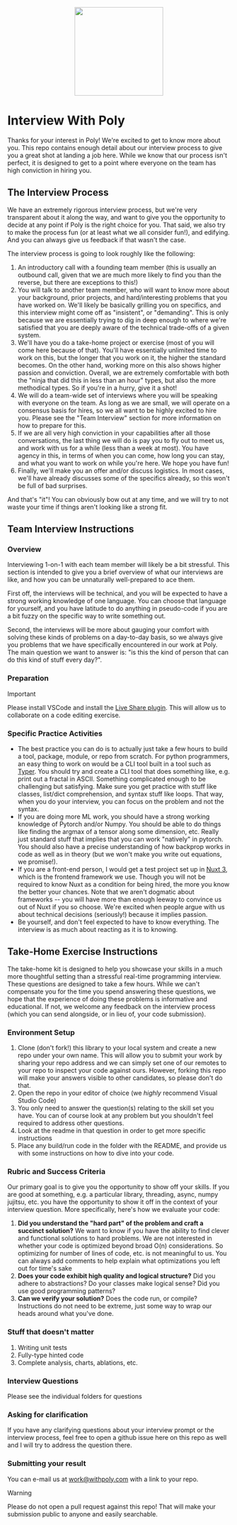 <p align="center">
    <img src="https://withpoly.com/favicon.png" width="200px" />
</p>

# Interview With Poly

Thanks for your interest in Poly! We're excited to get to know more about you. This repo contains enough detail about our interview process to give you a great shot at landing a job here. While we know that our process isn't perfect, it is designed to get to a point where everyone on the team has high conviction in hiring you.

## The Interview Process

We have an extremely rigorous interview process, but we're very transparent about it along the way, and want to give you the opportunity to decide at any point if Poly is the right choice for you. That said, we also try to make the process fun (or at least what we all consider fun!), and edifying. And you can always give us feedback if that wasn't the case.

The interview process is going to look roughly like the following:

1. An introductory call with a founding team member (this is usually an outbound call, given that we are much more likely to find you than the reverse, but there are exceptions to this!)
2. You will talk to another team member, who will want to know more about your background, prior projects, and hard/interesting problems that you have worked on. We'll likely be basically grilling you on specifics, and this interview might come off as "insistent", or "demanding". This is only because we are essentially trying to dig in deep enough to where we're satisfied that you are deeply aware of the technical trade-offs of a given system.
3. We'll have you do a take-home project or exercise (most of you will come here because of that). You'll have essentially unlimited time to work on this, but the longer that you work on it, the higher the standard becomes. On the other hand, working more on this also shows higher passion and conviction. Overall, we are extremely comfortable with both the "ninja that did this in less than an hour" types, but also the more methodical types. So if you're in a hurry, give it a shot!
4. We will do a team-wide set of interviews where you will be speaking with everyone on the team. As long as we are small, we will operate on a consensus basis for hires, so we all want to be highly excited to hire you. Please see the "Team Interview" section for more information on how to prepare for this.
5. If we are all very high conviction in your capabilities after all those conversations, the last thing we will do is pay you to fly out to meet us, and work with us for a while (less than a week at most). You have agency in this, in terms of when you can come, how long you can stay, and what you want to work on while you're here. We hope you have fun!
6. Finally, we'll make you an offer and/or discuss logistics. In most cases, we'll have already discusses some of the specifics already, so this won't be full of bad surprises.

And that's "it"! You can obviously bow out at any time, and we will try to not waste your time if things aren't looking like a strong fit.

## Team Interview Instructions

### Overview

Interviewing 1-on-1 with each team member will likely be a bit stressful. This section is intended to give you a brief overview of what our interviews are like, and how you can be unnaturally well-prepared to ace them.

First off, the interviews will be technical, and you will be expected to have a strong working knowledge of one language. You can choose that language for yourself, and you have latitude to do anything in pseudo-code if you are a bit fuzzy on the specific way to write something out.

Second, the interviews will be more about gauging your comfort with solving these kinds of problems on a day-to-day basis, so we always give you problems that we have specifically encountered in our work at Poly. The main question we want to answer is: "is this the kind of person that can do this kind of stuff every day?".

### Preparation

> [!IMPORTANT]
> Please install VSCode and install the [Live Share plugin](https://marketplace.visualstudio.com/items?itemName=MS-vsliveshare.vsliveshare). This will allow us to collaborate on a code editing exercise.

### Specific Practice Activities

* The best practice you can do is to actually just take a few hours to build a tool, package, module, or repo from scratch. For python programmers, an easy thing to work on would be a CLI tool built in a tool such as [Typer](https://typer.tiangolo.com). You should try and create a CLI tool that does something like, e.g. print out a fractal in ASCII. Something complicated enough to be challenging but satisfying. Make sure you get practice with stuff like classes, list/dict comprehension, and syntax stuff like loops. That way, when you do your interview, you can focus on the problem and not the syntax.
* If you are doing more ML work, you should have a strong working knowledge of Pytorch and/or Numpy. You should be able to do things like finding the argmax of a tensor along some dimension, etc. Really just standard stuff that implies that you can work "natively" in pytorch. You should also have a precise understanding of how backprop works in code as well as in theory (but we won't make you write out equations, we promise!).
* If you are a front-end person, I would get a test project set up in [Nuxt 3](https://nuxt.com), which is the frontend framework we use. Though you will not be required to know Nuxt as a condition for being hired, the more you know the better your chances. Note that we aren't dogmatic about frameworks -- you will have more than enough leeway to convince us out of Nuxt if you so choose. We're excited when people argue with us about technical decisions (seriously!) because it implies passion.
* Be yourself, and don't feel expected to have to know everything. The interview is as much about reacting as it is to knowing.

## Take-Home Exercise Instructions

The take-home kit is designed to help you showcase your skills in a much more thoughtful setting than a stressful real-time programming interview. These questions are designed to take a few hours. While we can't compensate you for the time you spend answering these questions, we hope that the experience of doing these problems is informative and educational. If not, we welcome any feedback on the interview process (which you can send alongside, or in lieu of, your code submission).

### Environment Setup

1. Clone (don't fork!) this library to your local system and create a new repo under your own name. This will allow you to submit your work by sharing your repo address and we can simply set one of our remotes to your repo to inspect your code against ours. However, forking this repo will make your answers visible to other candidates, so please don't do that.
2. Open the repo in your editor of choice (we _highly_ recommend Visual Studio Code)
3. You only need to answer the question(s) relating to the skill set you have. You can of course look at any problem but you shouldn't feel required to address other questions.
4. Look at the readme in that question in order to get more specific instructions
5. Place any build/run code in the folder with the README, and provide us with some instructions on how to dive into your code.

### Rubric and Success Criteria

Our primary goal is to give you the opportunity to show off your skills. If you are good at something, e.g. a particular library, threading, async, numpy jujitsu, etc. you have the opportunity to show it off in the context of your interview question. More specifically, here's how we evaluate your code:

1. **Did you understand the "hard part" of the problem and craft a succinct solution?** We want to know if you have the ability to find clever and functional solutions to hard problems. We are not interested in whether your code is optimized beyond broad O(n) considerations. So optimizing for number of lines of code, etc. is not meaningful to us. You can always add comments to help explain what optimizations you left out for time's sake
2. **Does your code exhibit high quality and logical structure?** Did you adhere to abstractions? Do your classes make logical sense? Did you use good programming patterns?
3. **Can we verify your solution?** Does the code run, or compile? Instructions do not need to be extreme, just some way to wrap our heads around what you've done.

### Stuff that doesn't matter

1. Writing unit tests
2. Fully-type hinted code
3. Complete analysis, charts, ablations, etc.

### Interview Questions

Please see the individual folders for questions

### Asking for clarification

If you have any clarifying questions about your interview prompt or the interview process, feel free to open a github issue here on this repo as well and I will try to address the question there.

### Submitting your result

You can e-mail us at [work@withpoly.com](mailto:work@withpoly.com) with a link to your repo.

> [!WARNING]
> Please do not open a pull request against this repo! That will make your
> submission public to anyone and easily searchable.
